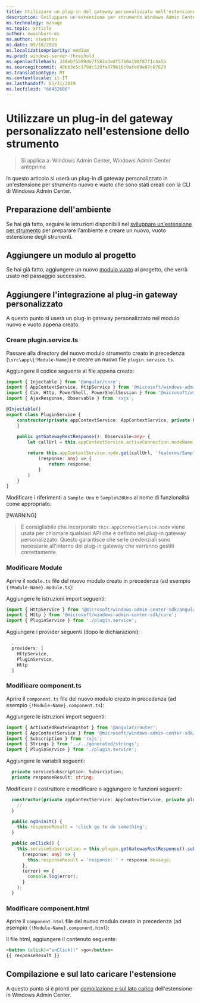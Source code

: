 ```yaml
---
title: Utilizzare un plug-in del gateway personalizzato nell'estensione dello strumento
description: Sviluppare un'estensione per strumento Windows Admin Center SDK (progetto Honolulu) - usare un plug-in gateway personalizzato nella propria estensione degli strumenti
ms.technology: manage
ms.topic: article
author: nwashburn-ms
ms.author: niwashbu
ms.date: 09/18/2018
ms.localizationpriority: medium
ms.prod: windows-server-threshold
ms.openlocfilehash: 348ebf5b99de7f582a3edf57b0a190f87f1c4a5b
ms.sourcegitcommit: 48bb3e5c179dc520fa879b16c9afe09e07c87629
ms.translationtype: MT
ms.contentlocale: it-IT
ms.lasthandoff: 05/31/2019
ms.locfileid: "66452606"
---
```

# <a name="use-a-custom-gateway-plugin-in-your-tool-extension"></a>Utilizzare un plug-in del gateway personalizzato nell'estensione dello strumento

>Si applica a: Windows Admin Center, Windows Admin Center anteprima

In questo articolo si userà un plug-in di gateway personalizzato in un'estensione per strumento nuovo e vuoto che sono stati creati con la CLI di Windows Admin Center.

## <a name="prepare-your-environment"></a>Preparazione dell'ambiente ##

Se hai già fatto, seguire le istruzioni disponibili nel [sviluppare un'estensione per strumento](../develop-tool.md) per preparare l'ambiente e creare un nuovo, vuoto estensione degli strumenti.

## <a name="add-a-module-to-your-project"></a>Aggiungere un modulo al progetto ##

Se hai già fatto, aggiungere un nuovo [modulo vuoto](add-module.md) al progetto, che verrà usato nel passaggio successivo.  

## <a name="add-integration-to-custom-gateway-plugin"></a>Aggiungere l'integrazione al plug-in gateway personalizzato ##

A questo punto si userà un plug-in gateway personalizzato nel modulo nuovo e vuoto appena creato.

### <a name="create-pluginservicets"></a>Creare plugin.service.ts

Passare alla directory del nuovo modulo strumento creato in precedenza (```\src\app\{!Module-Name}```) e creare un nuovo file ```plugin.service.ts```.

Aggiungere il codice seguente al file appena creato:
``` ts
import { Injectable } from '@angular/core';
import { AppContextService, HttpService } from '@microsoft/windows-admin-center-sdk/angular';
import { Cim, Http, PowerShell, PowerShellSession } from '@microsoft/windows-admin-center-sdk/core';
import { AjaxResponse, Observable } from 'rxjs';

@Injectable()
export class PluginService {
    constructor(private appContextService: AppContextService, private http: Http) {
    }
    
    public getGatewayRestResponse(): Observable<any> {
        let callUrl = this.appContextService.activeConnection.nodeName;

        return this.appContextService.node.get(callUrl, 'features/Sample%20Uno').map(
            (response: any) => {
                return response;
            }
        )
    }
}
```

Modificare i riferimenti a ```Sample Uno``` e ```Sample%20Uno``` al nome di funzionalità come appropriato.

[!WARNING]
> È consigliabile che incorporato ```this.appContextService.node``` viene usata per chiamare qualsiasi API che è definito nel plug-in gateway personalizzato. Questo garantisce che se le credenziali sono necessarie all'interno del plug-in gateway che verranno gestiti correttamente.

### <a name="modify-modulets"></a>Modificare Module

Aprire il ```module.ts``` file del nuovo modulo creato in precedenza (ad esempio ```{!Module-Name}.module.ts```):

Aggiungere le istruzioni import seguenti:

``` ts
import { HttpService } from '@microsoft/windows-admin-center-sdk/angular';
import { Http } from '@microsoft/windows-admin-center-sdk/core';
import { PluginService } from './plugin.service';
```

Aggiungere i provider seguenti (dopo le dichiarazioni):

``` ts
  ,
  providers: [
    HttpService,
    PluginService,
    Http
  ]
```

### <a name="modify-componentts"></a>Modificare component.ts

Aprire il ```component.ts``` file del nuovo modulo creato in precedenza (ad esempio ```{!Module-Name}.component.ts```):

Aggiungere le istruzioni import seguenti:

``` ts
import { ActivatedRouteSnapshot } from '@angular/router';
import { AppContextService } from '@microsoft/windows-admin-center-sdk/angular';
import { Subscription } from 'rxjs';
import { Strings } from '../../generated/strings';
import { PluginService } from './plugin.service';
```

Aggiungere le variabili seguenti:

``` ts
  private serviceSubscription: Subscription;
  private responseResult: string;
```

Modificare il costruttore e modificare o aggiungere le funzioni seguenti:

``` ts
  constructor(private appContextService: AppContextService, private plugin: PluginService) {
    //
  }

  public ngOnInit() {
    this.responseResult = 'click go to do something';
  }

  public onClick() {
    this.serviceSubscription = this.plugin.getGatewayRestResponse().subscribe(
      (response: any) => {
        this.responseResult = 'response: ' + response.message;
      },
      (error) => {
        console.log(error);
      }
    );
  }
```

### <a name="modify-componenthtml"></a>Modificare component.html ###

Aprire il ```component.html``` file del nuovo modulo creato in precedenza (ad esempio ```{!Module-Name}.component.html```):

Il file html, aggiungere il contenuto seguente:
``` html
<button (click)="onClick()" >go</button>
{{ responseResult }}
```

## <a name="build-and-side-load-your-extension"></a>Compilazione e sul lato caricare l'estensione

A questo punto si è pronti per [compilazione e sul lato carico](../develop-tool.md#build-and-side-load-your-extension) dell'estensione in Windows Admin Center.
